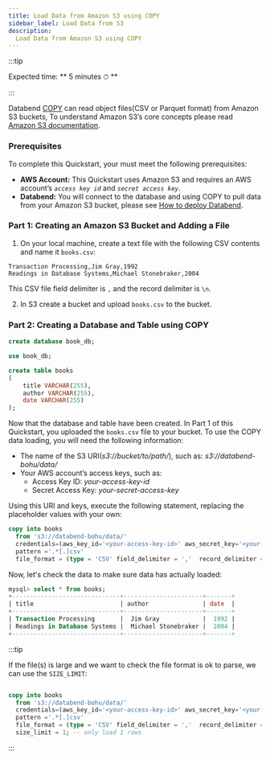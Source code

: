 ```yaml
---
title: Load Data from Amazon S3 using COPY
sidebar_label: Load Data from S3
description:
  Load Data from Amazon S3 using COPY
---
```


:::tip

Expected time: ** 5 minutes ⏱ **

:::

Databend [COPY](../../03-reference/03-sql/02-dml/dml-copy.md) can read object files(CSV or Parquet format) from Amazon S3 buckets, To understand Amazon S3’s core concepts please read [Amazon S3 documentation](https://docs.aws.amazon.com/AmazonS3/latest/userguide/Welcome.html).

### Prerequisites

To complete this Quickstart, your must meet the following prerequisites:

* **AWS Account:**  This Quickstart uses Amazon S3 and requires an AWS account’s *`access key id`* and *`secret access key`*.
* **Databend:** You will connect to the database and using COPY to pull data from your Amazon S3 bucket, please see [How to deploy Databend](/doc/category/deploy).

### Part 1: Creating an Amazon S3 Bucket and Adding a File

1. On your local machine, create a text file with the following CSV contents and name it `books.csv`:

```text title="books.csv"
Transaction Processing,Jim Gray,1992
Readings in Database Systems,Michael Stonebraker,2004
```
This CSV file field delimiter is `,` and the record delimiter is `\n`.

2. In S3 create a bucket and upload `books.csv` to the bucket.

### Part 2: Creating a Database and Table using COPY

```sql
create database book_db;
```

```sql
use book_db;
```

```sql
create table books
(
    title VARCHAR(255),
    author VARCHAR(255),
    date VARCHAR(255)
);
```

Now that the database and table have been created.
In Part 1 of this Quickstart, you uploaded the `books.csv` file to your bucket.
To use the COPY data loading, you will need the following information:
* The name of the S3 URI(*s3://bucket/to/path/*), such as: *s3://databend-bohu/data/*
* Your AWS account’s access keys, such as:
  * Access Key ID: *your-access-key-id*
  * Secret Access Key: *your-secret-access-key*

Using this URI and keys, execute the following statement, replacing the placeholder values with your own:

```sql
copy into books
  from 's3://databend-bohu/data/'
  credentials=(aws_key_id='<your-access-key-id>' aws_secret_key='<your-secret-access-key>')
  pattern ='.*[.]csv'
  file_format = (type = 'CSV' field_delimiter = ','  record_delimiter = '\n' skip_header = 0);
```

Now, let's check the data to make sure data has actually loaded:

```sql
mysql> select * from books;
+------------------------------+----------------------+-------+
| title                        | author               | date  |
+------------------------------+----------------------+-------+
| Transaction Processing       |  Jim Gray            |  1992 |
| Readings in Database Systems |  Michael Stonebraker |  2004 |
+------------------------------+----------------------+-------+
```

:::tip

If the file(s) is large and we want to check the file format is ok to parse, we can use the `SIZE_LIMIT`:

```sql

copy into books
  from 's3://databend-bohu/data/'
  credentials=(aws_key_id='<your-access-key-id>' aws_secret_key='<your-secret-access-key>')
  pattern ='.*[.]csv'
  file_format = (type = 'CSV' field_delimiter = ','  record_delimiter = '\n' skip_header = 0)
  size_limit = 1; -- only load 1 rows
```

:::